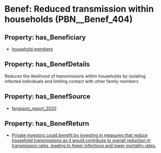 # Benef: __Reduced transmission within households__ (PBN__Benef_404)

## Property: has_Beneficiary

* [household members](../Stakeholder/PBN__Stakeholder_162)

## Property: has_BenefDetails

Reduces the likelihood of transmissions within households by isolating infected individuals and limiting contact with other family members

## Property: has_BenefSource

* [ferguson_report_2020](../Article/PBN__Article_80)

## Property: has_BenefReturn

* [Private investors could benefit by investing in measures that reduce household transmissions as it would contribute to overall reduction in transmission rates, leading to fewer infections and lower mortality rates.](../BenefReturn/PBN__BenefReturn_433)

